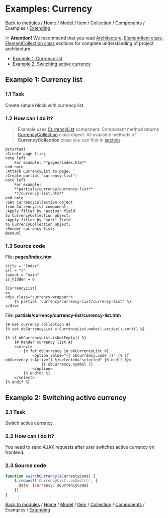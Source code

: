 # Examples: Currency

[Back to modules](modules/home.md)
/ [Home](modules/currency/home.md)
/ [Model](modules/currency/model/model.md)
/ [Item](modules/currency/item/item.md)
/ [Collection](modules/currency/collection/collection.md)
/ [Components](modules/currency/component/component.md)
/ Examples
/ [Extending](modules/currency/extending/extending.md)

!> **Attention!** We recommend that you read [Architecture](home.md#architecture), [ElementItem class](item-class/item-class.md),
[ElementCollection class](collection-class/collection-class.md) sections for complete understanding of  project architecture.

* [Example 1: Currency list](#example-1-currency-list)
* [Example 2: Switching active currency](#example-2-switching-active-currency)

## Example 1: Currency list

### 1.1 Task

Create simple block with currency list.

### 1.2 How can i do it?

> Example uses [CurrencyList](modules/currency/component/component.md#currencylist) component.
Component method returns [CurrencyCollection](modules/currency/collection/collection.md#currencycollection) class object.
All available methods of **CurrencyCollection** class you can find in [section](modules/currency/collection/collection.md#currencycollection)

```plantuml
@startuml
:Create page file;
note left
    For example: **pages/index.htm**
end note
:Attach CurrencyList to page;
:Create partial "currency-list";
note left
    For example:
    **partials/currency/currency-list**
    **/currency-list.htm**
end note
:Get CurrencyCollection object
from CurrencyList component;
:Apply filter by "active" field
to CurrencyCollection object;
:Apply filter by "sort" field
to CurrencyCollection object;
:Render currency list;
@enduml
```

### 1.3 Source code

File: **pages/index.htm**
```twig
title = "Index"
url = "/"
layout = "main"
is_hidden = 0

[CurrencyList]
==
<div class="currency-wrapper">
    {% partial 'currency/currency-list/currency-list' %}
</div>
```

File: **partials/currency/currency-list/currency-list.htm**
```twig
{# Get currency collection #}
{% set obCurrencyList = CurrencyList.make().active().sort() %}

{% if obCurrencyList.isNotEmpty() %}
    {# Render currency list #}
    <select>
        {% for obCurrency in obCurrencyList %}
            <option value="{{ obCurrency.code }}" {% if obCurrency.isActive() %}selected="selected" {% endif %}>
                {{ obCurrency.symbol }}
            </option>
        {% endfor %}
    </select>
{% endif %}
```

## Example 2: Switching active currency

### 2.1 Task

Switch active currency.

### 2.2 How can i do it?

You need to send AJAX requests after user switches active currency on frontend.

### 2.3 Source code

```javascript
function swirchCurrency(sCurrencyCode) {
    $.request('CurrencyList::onSwitch', {
      data: {currency: sCurrencyCode}
    }); 
}
```

[Back to modules](modules/home.md)
/ [Home](modules/currency/home.md)
/ [Model](modules/currency/model/model.md)
/ [Item](modules/currency/item/item.md)
/ [Collection](modules/currency/collection/collection.md)
/ [Components](modules/currency/component/component.md)
/ Examples
/ [Extending](modules/currency/extending/extending.md)